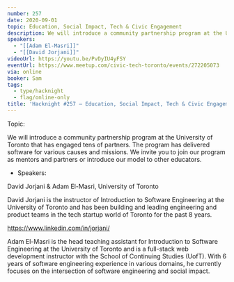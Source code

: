 ```yaml
---
number: 257
date: 2020-09-01
topic: Education, Social Impact, Tech & Civic Engagement
description: We will introduce a community partnership program at the University of Toronto that has engaged tens of partners. The program has delivered software for various causes and missions. We invite you to join our program as mentors and partners or introduce our model to other educators.
speakers:
  - "[[Adam El-Masri]]"
  - "[[David Jorjani]]"
videoUrl: https://youtu.be/PvDyIU4yFSY
eventUrl: https://www.meetup.com/civic-tech-toronto/events/272205073
via: online
booker: Sam
tags:
  - type/hacknight
  - flag/online-only
title: 'Hacknight #257 – Education, Social Impact, Tech & Civic Engagement'
---
```


Topic:

We will introduce a community partnership program at the University of Toronto that has engaged tens of partners. The program has delivered software for various causes and missions. We invite you to join our program as mentors and partners or introduce our model to other educators.

+ Speakers:

David Jorjani & Adam El-Masri, University of Toronto

David Jorjani is the instructor of Introduction to Software Engineering at the University of Toronto and has been building and leading engineering and product teams in the tech startup world of Toronto for the past 8 years.

https://www.linkedin.com/in/jorjani/

Adam El-Masri is the head teaching assistant for Introduction to Software Engineering at the University of Toronto and is a full-stack web development instructor with the School of Continuing Studies (UofT). With 6 years of software engineering experience in various domains, he currently focuses on the intersection of software engineering and social impact.
